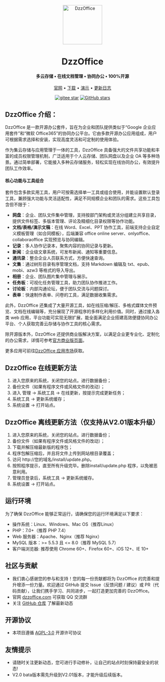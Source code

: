 ﻿<div align="center">
<img src="./static/image/common/logo.png" width="128px" alt="DzzOffice" />

# DzzOffice
<h4 align="center">多云存储 • 在线文档管理 • 协同办公 • 100%开源</h4>
<p align="center">
  <a href="http://dzzoffice.com" target="_blank">官网</a> •
  <a href="http://dzzoffice.com" target="_blank">下载</a> •
  <a href="http://demo.dzzoffice.com" target="_blank">演示</a>  • 
  <a href="./UPDATE.md" target="_blank">更新日志</a>
</p>
<p align="center">
  <a target="_blank" href="https://gitee.com/zyx0814/dzzoffice/stargazers"><img src="https://gitee.com/zyx0814/dzzoffice/badge/star.svg?theme=dark" alt='gitee star'/></a>
  <a target="_blank" href="https://github.com/zyx0814/dzzoffice/stargazers"><img alt="GitHub stars" src="https://img.shields.io/github/stars/zyx0814/dzzoffice?style=social"></a>
</p>
</div>

## DzzOffice 介绍：

DzzOffice 是一款开源办公套件，旨在为企业和团队提供类似于“Google 企业应用套件”和“微软 Office365”的协同办公平台。它由多款开源办公应用组成，用户可根据需求选择和安装，实现高度灵活和可定制的使用体验。

作为集云存储与应用管理于一体的工具，DzzOffice 具备强大的文件共享功能和丰富的成员权限管理机制，广泛适用于个人云存储、团队网盘以及企业 OA 等多种场景。通过简单部署，它能接入多种云存储服务，轻松实现在线协同办公，有效提升团队工作效率。

#### 核心功能与工具组合
套件包含多款实用工具，用户可按需选择单一工具或组合使用，并能设置默认登录工具，兼顾强大功能与灵活适配性，满足不同规模企业和团队的需求。这些工具包含但不限于：
- **网盘**：企业、团队文件集中管理，支持按部门架构或灵活分组建立共享目录，提供文件标签、多版本管理、评论及精细化目录权限等协作功能。
- **文档/表格/演示文稿**：在线 Word、Excel、PPT 协作工具，前端支持企业自定义模板管理（如合同模板），后端兼容 office online server、onlyoffice、collaboraoffice 实现预览与协同编辑。
- **记录**：多人协作记录本，聚焦内容的协同记录与更新。
- **新闻**：企业级文章系统，可发布新闻、通知等重要信息。
- **通讯录**：整合企业人员联系方式，方便快速查询。
- **文集**：通过树形目录有序管理文档，支持 Markdown 编辑及 txt、epub、mobi、azw3 等格式的导入导出。
- **相册**：企业、团队图片集中管理与展示。
- **任务板**：可视化任务管理工具，助力团队协作推进工作。
- **讨论板**：内部沟通论坛，便于团队交流与问题探讨。
- **表单**：快速制作表单、问卷的工具，满足数据收集需求。

此外，DzzOffice 还集成了大量开源工具，如在线压缩/解压、多格式媒体文件预览、文档在线编辑等，充分展现了开源程序的多样化利用价值。同时，通过接入各类 web 应用，平台功能可实现无限扩展，能全面满足企业搭建高效便捷协同办公平台、个人获取完善云存储与协作工具的核心需求。

除开源版本外，DzzOffice 还提供商业版解决方案，以满足企业更专业化、定制化的办公需求，详情可参考[官方商业版页面](http://www.dzzoffice.com/business.html)。

更多应用可前往[DzzOffice 应用市场](http://www.dzzoffice.com/index.php?mod=dzzmarket)获取。

## DzzOffice 在线更新方法

1. 进入您原来的系统，关闭您的站点。进行数据备份；
2. 备份文件（如果有程序文件或风格文件的改动）；
3. 进入 管理 -> 系统工具 -> 在线更新，按提示完成更新任务；
4. 系统工具 -> 更新系统缓存；
5. 系统设置 -> 打开站点。

## DzzOffice 离线更新方法（仅支持从V2.01版本升级）

1. 进入您原来的系统，关闭您的站点。进行数据备份；
2. 备份文件（如果有程序文件或风格文件的改动）；
3. 下载并解压缩最新版的程序包；
4. 程序包解压缩后，并且将文件上传到网站根目录覆盖；
5. 访问 http://您的域名/install/update.php。
6. 按照程序提示，直至所有升级完毕。删除install/update.php 程序，以免被恶意利用。
7. 管理员登录后，系统工具 -> 更新系统缓存。
8. 系统设置 -> 打开站点。

## 运行环境
为了确保 DzzOffice 能够正常运行，请确保您的运行环境满足以下要求：
- 操作系统：Linux、Windows、Mac OS（推荐Linux）
- PHP：7.0+（推荐 PHP 7.4）
- Web 服务器：Apache、Nginx（推荐 Nginx）
- MySQL 版本：>= 5.5.3 且 <= 8.0（推荐 MySQL 5.7）
- 客户端浏览器: 推荐使用 Chrome 60+、Firefox 60+、iOS 12+、IE 10+

## 社区与贡献

- 我们衷心感谢您的参与和支持！您的每一份贡献都将为 DzzOffice 的完善和提升增添一份力量。欢迎通过 GitHub 提交 Issue（反馈问题 / 建议）或 PR（代码贡献），让我们携手学习、共同进步，一起打造更加完善的 DzzOffice。
- 官网 [dzzoffice.com](http://dzzoffice.com) 可获取 QQ 交流群
- 关注 [GitHub 仓库](https://github.com/zyx0814/dzzoffice/) 了解最新动态

## 开源协议

* 本项目遵循 [AGPL-3.0](http://www.dzzoffice.com/licenses/license.txt) 开源许可协议

## 友情提示
- 请随时关注更新动态，您可进行手动修补，让自己的站点时刻保持最安全的状态!
- V2.0 bata版本需先升级到V2.01版本，才能升级后续版本。